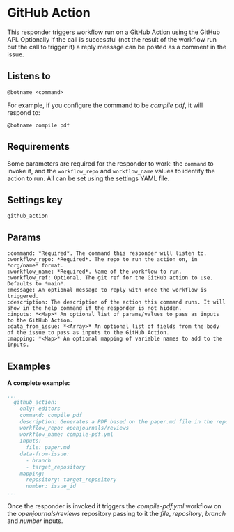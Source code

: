 GitHub Action
=============

This responder triggers workflow run on a GitHub Action using the GitHub API. Optionally if the call is successful (not the result of the workflow run but the call to trigger it) a reply message can be posted as a comment in the issue.

## Listens to

```
@botname <command>
```

For example, if you configure the command to be _compile pdf_, it will respond to:
```
@botname compile pdf
```

## Requirements

Some parameters are required for the responder to work: the `command` to invoke it, and the `workflow_repo` and `workflow_name` values to identify the action to run. All can be set using the settings YAML file.

## Settings key

`github_action`

## Params
```eval_rst
:command: *Required*. The command this responder will listen to.
:workflow_repo: *Required*. The repo to run the action on, in *org/name* format.
:workflow_name: *Required*. Name of the workflow to run.
:workflow_ref: Optional. The git ref for the GitHub action to use. Defaults to *main*.
:message: An optional message to reply with once the workflow is triggered.
:description: The description of the action this command runs. It will show in the help command if the responder is not hidden.
:inputs: *<Map>* An optional list of params/values to pass as inputs to the GitHub Action.
:data_from_issue: *<Array>* An optional list of fields from the body of the issue to pass as inputs to the GitHub Action.
:mapping: *<Map>* An optional mapping of variable names to add to the inputs.

```

## Examples

**A complete example:**
```yaml
...
  github_action:
    only: editors
    command: compile pdf
    description: Generates a PDF based on the paper.md file in the repository
    workflow_repo: openjournals/reviews
    workflow_name: compile-pdf.yml
    inputs:
      file: paper.md
    data-from-issue:
      - branch
      - target_repository
    mapping:
      repository: target_repository
      number: issue_id
...
```
Once the responder is invoked it triggers the _compile-pdf.yml_ workflow on the _openjournals/reviews_ repository passing to it the _file_, _repository_, _branch_ and _number_ inputs.
